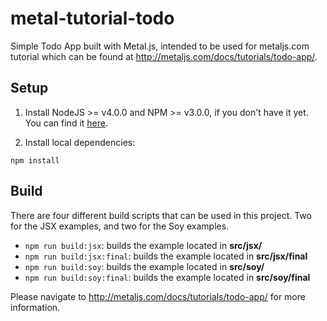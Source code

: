 # metal-tutorial-todo

Simple Todo App built with Metal.js, intended to be used for metaljs.com
tutorial which can be found at http://metaljs.com/docs/tutorials/todo-app/.

## Setup

1. Install NodeJS >= v4.0.0 and NPM >= v3.0.0, if you don't have it yet. You
can find it [here](https://nodejs.org).

2. Install local dependencies:

```
npm install
```

## Build

There are four different build scripts that can be used in this project. Two for
the JSX examples, and two for the Soy examples.

* `npm run build:jsx`: builds the example located in **src/jsx/**
* `npm run build:jsx:final`: builds the example located in **src/jsx/final**
* `npm run build:soy`: builds the example located in **src/soy/**
* `npm run build:soy:final`: builds the example located in **src/soy/final**

Please navigate to http://metaljs.com/docs/tutorials/todo-app/ for more information.
